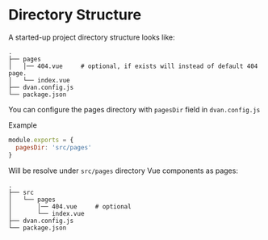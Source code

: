 # Directory Structure

A started-up project directory structure looks like:
```
.
├── pages
│   │── 404.vue     # optional, if exists will instead of default 404 page.
│   └── index.vue
├── dvan.config.js
└── package.json
```

You can configure the pages directory with `pagesDir` field in `dvan.config.js`

Example

```js
module.exports = {
  pagesDir: 'src/pages'
}
```

Will be resolve under `src/pages` directory Vue components as pages:

```
.
├── src
│   └── pages
│       │── 404.vue     # optional
│       └── index.vue
├── dvan.config.js
└── package.json
```